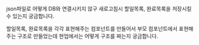 json파일로 어떻게 DB와 연결시키지 않구 새로고침시 할일목록, 완료목록을 저장시킬수 있는지 궁금합니다.


할일목록, 완료목록을 각각 표현해주는 컴포넌트를 만들어서 부모 컴포넌트에서 표현해주는 구조로 만들었는데 현업에서는 어떻게 구조를 짜는지 궁금합니다.
